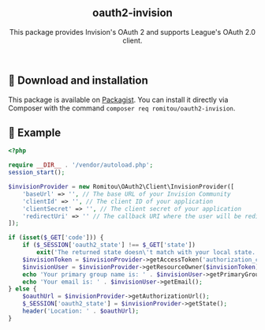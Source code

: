 <h2 align="center">oauth2-invision</h2>
<p align="center">This package provides Invision's OAuth 2 and supports League's OAuth 2.0 client.</p>

<br />

## 🚀 Download and installation

This package is available on [Packagist](https://packagist.org/packages/romitou/oauth2-invision). You can install it directly via Composer with the command `composer req romitou/oauth2-invision`.

## 📖 Example

```php
<?php

require __DIR__ . '/vendor/autoload.php';
session_start();

$invisionProvider = new Romitou\OAuth2\Client\InvisionProvider([
    'baseUrl' => '', // The base URL of your Invision Community
    'clientId' => '', // The client ID of your application
    'clientSecret' => '', // The client secret of your application
    'redirectUri' => '' // The callback URI where the user will be redirected
]);

if (isset($_GET['code'])) {
    if ($_SESSION['oauth2_state'] !== $_GET['state'])
        exit('The returned state doesn\'t match with your local state.');
    $invisionToken = $invisionProvider->getAccessToken('authorization_code', ['code' => $_GET['code']]);
    $invisionUser = $invisionProvider->getResourceOwner($invisionToken);
    echo 'Your primary group name is: ' . $invisionUser->getPrimaryGroup()->getName();
    echo 'Your email is: ' . $invisionUser->getEmail();
} else {
    $oauthUrl = $invisionProvider->getAuthorizationUrl();
    $_SESSION['oauth2_state'] = $invisionProvider->getState();
    header('Location: ' . $oauthUrl);
}
```
